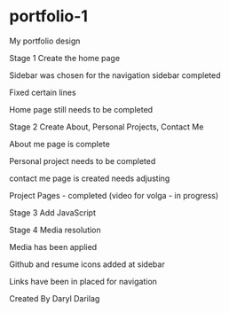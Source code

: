 # portfolio-1
My portfolio design 

Stage 1 Create the home page

Sidebar was chosen for the navigation
sidebar completed

Fixed certain lines

Home page still needs to be completed

Stage 2 Create About, Personal Projects, Contact Me

About me page is complete

Personal project needs to be completed

contact me page is created needs adjusting

Project Pages - completed
(video for volga - in progress)

Stage 3 Add JavaScript


Stage 4 Media resolution

Media has been applied 


Github and resume icons added at sidebar

Links have been in placed for navigation 



Created By Daryl Darilag
